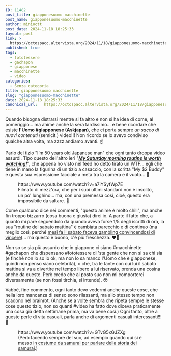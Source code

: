 ```yaml
---
ID: 11482
post_title: giapponesuomo macchinette
post_name: giapponesuomo-macchinette
author: minioctt
post_date: 2024-11-18 18:25:33
layout: post
link: >
  https://octospacc.altervista.org/2024/11/18/giapponesuomo-macchinette/
published: true
tags:
  - fototessere
  - gachapon
  - giapponese
  - macchinette
  - video
categories:
  - Senza categoria
title: giapponesuomo macchinette
slug: "giapponesuomo-macchinette"
date: 2024-11-18 18:25:33
canonical_url:   https://octospacc.altervista.org/2024/11/18/giapponesuomo-macchinette/
---
```

<!-- wp:paragraph -->
<p markdown="1">Quando bisogna distrarsi mentre si fa altro e non si ha idea di come, al pomeriggio... ma ahimè anche la sera tardissimo... è bene ricordare che esiste <strong>l'Uomo #giapponese (Askjapan)</strong>, che ci porta sempre <em>un sacco di nuovi contenuti</em> (semicit.) video!!! Non ricordo se lo avevo condiviso qualche altra volta, ma zzzz andiamo avanti. ☝️</p>
<!-- /wp:paragraph -->

<!-- wp:paragraph -->
<p markdown="1">Parlo del tizio "I’m 50 years old Japanese man" che ogni tanto droppa video assurdi. Tipo questo dell'altro ieri "<a href="https://www.youtube.com/watch?v=a7iYSyfWp7E"><em><strong>My Saturday morning routine is worth watching!</strong></em></a>", che appena ho visto nel feed ho detto tirato un WTF... egli che tiene in mano la figurina di un tizio a casaccio, con la scritta "My $2 Buddy" e questa sua espressione facciale a metà tra la camera e il vuoto... 🥰️</p>
<!-- /wp:paragraph -->

<!-- wp:paragraph -->
<p markdown="1"></p>
<!-- /wp:paragraph -->

<!-- wp:embed {"url":"https://www.youtube.com/watch?v=a7iYSyfWp7E","type":"video","providerNameSlug":"youtube","responsive":true,"className":"wp-embed-aspect-16-9 wp-has-aspect-ratio"} -->
<figure class="wp-block-embed is-type-video is-provider-youtube wp-block-embed-youtube wp-embed-aspect-16-9 wp-has-aspect-ratio"><div class="wp-block-embed__wrapper">
https://www.youtube.com/watch?v=a7iYSyfWp7E
</div><figcaption class="wp-element-caption">Filmato di mezz'ora, che per i suoi ultimi standard non è insolito, un po' lunghino... ma, con una premessa così, cioè, questo era impossibile da saltare. 🙏️</figcaption></figure>
<!-- /wp:embed -->

<!-- wp:paragraph -->
<p markdown="1"></p>
<!-- /wp:paragraph -->

<!-- wp:paragraph -->
<p markdown="1">Come qualcuno dice nei commenti, "questo anime è molto chill", ma anche fin troppo bizzarro (cosa buona e giusta) direi io. A parte il fatto che, a quanto mi pare seguendolo da quando aveva forse 1/5 degli iscritti di ora, la sua "routine del sabato mattina" è cambiata parecchio e di continuo (ma meglio così, perché <a href="https://www.youtube.com/watch?v=6ZUerY198R0">mesi fa il sabato faceva gambling convincendosi di vincere</a>)... ma questo è buono, c'è più freschezza. ❤️‍🔥️</p>
<!-- /wp:paragraph -->

<!-- wp:paragraph -->
<p markdown="1">Non so se sia più assurdo che in giappone ci siano #macchinette #gachapon che dispensano #fototessere di 'sta gente che non si sa chi sia (e finché non lo so io ok, ma non lo sa manco l'Uomo che è giapponese, quindi non penso siano celebrità), o che, tra le tante con cui lui il sabato mattina si va a divertire nel tempo libero a lui riservato, prenda una cosina anche da queste. Però credo che al posto suo non mi comporterei diversamente (se non fossi tirchia, si intende). 😳️</p>
<!-- /wp:paragraph -->

<!-- wp:paragraph -->
<p markdown="1">Vabbè, fine commento, ogni tanto devo vedermi anche queste cose, che nella loro mancanza di senso sono rilassanti, ma allo stesso tempo non scadono nel brainrot. (Anche se a volte sembra che ripeta sempre le stesse cose questo tizio, non so quanti #video ha fatto dove diceva praticamente una cosa già detta settimane prima, ma va bene così.) Ogni tanto, oltre a queste perle di vita casuali, parla anche di argomenti casuali interessanti!!! 🤭️</p>
<!-- /wp:paragraph -->

<!-- wp:paragraph -->
<p markdown="1"></p>
<!-- /wp:paragraph -->

<!-- wp:embed {"url":"https://www.youtube.com/watch?v=GTvG5xGJZXg","type":"video","providerNameSlug":"youtube","responsive":true,"className":"wp-embed-aspect-16-9 wp-has-aspect-ratio"} -->
<figure class="wp-block-embed is-type-video is-provider-youtube wp-block-embed-youtube wp-embed-aspect-16-9 wp-has-aspect-ratio"><div class="wp-block-embed__wrapper">
https://www.youtube.com/watch?v=GTvG5xGJZXg
</div><figcaption class="wp-element-caption">(Però facendo sempre del suo, ad esempio quando qui si è messo <a href="https://www.youtube.com/watch?v=GTvG5xGJZXg">in costume da samurai per parlare della storia dei samurai</a>.)</figcaption></figure>
<!-- /wp:embed -->